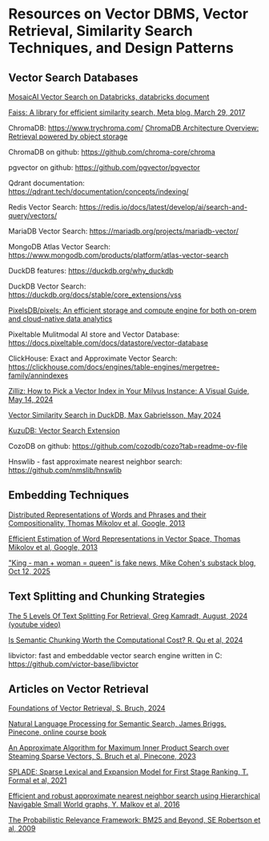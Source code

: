 # Resources on Vector DBMS, Vector Retrieval, Similarity Search Techniques, and Design Patterns

## Vector Search Databases

[MosaicAI Vector Search on Databricks, databricks document](https://docs.databricks.com/aws/en/generative-ai/vector-search)

[Faiss: A library for efficient similarity search, Meta blog, March 29, 2017](https://engineering.fb.com/2017/03/29/data-infrastructure/faiss-a-library-for-efficient-similarity-search/)

ChromaDB: https://www.trychroma.com/
[ChromaDB Architecture Overview: Retrieval powered by object storage](https://www.trychroma.com/engineering/serverless)

ChromaDB on github: https://github.com/chroma-core/chroma

pgvector on github: https://github.com/pgvector/pgvector

Qdrant documentation: https://qdrant.tech/documentation/concepts/indexing/

Redis Vector Search: https://redis.io/docs/latest/develop/ai/search-and-query/vectors/

MariaDB Vector Search: https://mariadb.org/projects/mariadb-vector/

MongoDB Atlas Vector Search: https://www.mongodb.com/products/platform/atlas-vector-search

DuckDB features: https://duckdb.org/why_duckdb

DuckDB Vector Search: https://duckdb.org/docs/stable/core_extensions/vss

[PixelsDB/pixels:  An efficient storage and compute engine for both on-prem and cloud-native data analytics](https://github.com/pixelsdb/pixels)

Pixeltable Mulitmodal AI store and Vector Database: https://docs.pixeltable.com/docs/datastore/vector-database

ClickHouse: Exact and Approximate Vector Search: https://clickhouse.com/docs/engines/table-engines/mergetree-family/annindexes

[Zilliz: How to Pick a Vector Index in Your Milvus Instance: A Visual Guide, May 14, 2024](https://zilliz.com/learn/how-to-pick-a-vector-index-in-milvus-visual-guide)

[Vector Similarity Search in DuckDB, Max Gabrielsson, May 2024](https://duckdb.org/2024/05/03/vector-similarity-search-vss.html)

[KuzuDB: Vector Search Extension](https://docs.kuzudb.com/extensions/vector/)

CozoDB on github: https://github.com/cozodb/cozo?tab=readme-ov-file

Hnswlib - fast approximate nearest neighbor search: https://github.com/nmslib/hnswlib

## Embedding Techniques

[Distributed Representations of Words and Phrases and their Compositionality, Thomas Mikolov et al, Google, 2013](https://github.com/dimitarpg13/vector_db_intro/blob/main/articles/embeddings/Distributed_Representations_of_Words%20and_Phrases_and_their_Compositionality_Mikolov_2013.pdf)

[Efficient Estimation of Word Representations in Vector Space, Thomas Mikolov et al, Google, 2013](https://github.com/dimitarpg13/vector_db_intro/blob/main/articles/embeddings/Efficient_Estimation_of_Word_Representations_in_Vector_Space_Mikolov_2013.pdf)

["King - man + woman = queen" is fake news, Mike Cohen's substack blog, Oct 12, 2025](https://mikexcohen.substack.com/p/king-man-woman-queen-is-fake-news)

## Text Splitting and Chunking Strategies

[The 5 Levels Of Text Splitting For Retrieval, Greg Kamradt, August, 2024 (youtube video)](https://youtu.be/8OJC21T2SL4?si=wAVfOfdZ9hs0W1Qq)

[Is Semantic Chunking Worth the Computational Cost? R. Qu et al, 2024](https://github.com/dimitarpg13/vector_db_intro/blob/main/articles/chunking/Is_Semantic_Chunking_Worth_the_Computational_Cost_Qu_2024.pdf)


libvictor: fast and embeddable vector search engine written in C: https://github.com/victor-base/libvictor


## Articles on Vector Retrieval

[Foundations of Vector Retrieval, S. Bruch, 2024](https://github.com/dimitarpg13/vector_db_intro/blob/main/articles/Foundations_of_Vector_Retrieval_Bruch_2024.pdf)

[Natural Language Processing for Semantic Search, James Briggs, Pinecone, online course book](https://www.pinecone.io/learn/series/nlp/)

[An Approximate Algorithm for Maximum Inner Product Search over Steaming Sparse Vectors, S. Bruch et al, Pinecone, 2023](https://github.com/dimitarpg13/vector_db_intro/blob/main/articles/An_Approximate_Algorithm_for_Maximum_Inner_Product_Search_over_Streaming_Sparse_Vectors_Bruch_2023.pdf)

[SPLADE: Sparse Lexical and Expansion Model for First Stage Ranking, T. Formal et al, 2021](https://github.com/dimitarpg13/vector_db_intro/blob/main/articles/Splade-Sparse_lexical_and_expansion_model_for_first_stage_ranking_Formal_2021.pdf)

[Efficient and robust approximate nearest neighbor search using Hierarchical Navigable Small World graphs, Y. Malkov et al, 2016](https://github.com/dimitarpg13/vector_db_intro/blob/main/articles/Efficient_and_robust_approximate_nearest_neighbor_search_using_Hierarchical_Navigable_Small_World_graphs_Malkov_2016.pdf)

[The Probabilistic Relevance Framework: BM25 and Beyond, SE Robertson et al, 2009](https://github.com/dimitarpg13/vector_db_intro/blob/main/articles/embeddings/The_Probabilistic_Relevance_Framework-BM25_and_Beyond_Robertson_2009.pdf)
